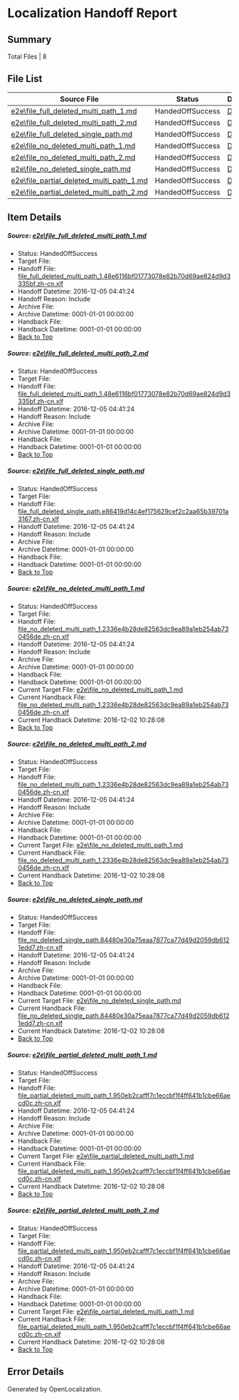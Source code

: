 # <a name='report-top'></a> Localization Handoff Report

## Summary
 Total Files | 8

## File List
 Source File | Status | Details 
 ----------- | ------ | ------- 
 [e2e\file_full_deleted_multi_path_1.md](https://github.com/OpenLocalizationTestOrg/ol-test0/blob/3f2c35c37f3ea66e6d80bd53e77b4c8bb992a048/e2e/file_full_deleted_multi_path_1.md) | HandedOffSuccess | [Details](#7e962b37877164d5a7b96ad268eed37a31c277771)
 [e2e\file_full_deleted_multi_path_2.md](https://github.com/OpenLocalizationTestOrg/ol-test0/blob/3f2c35c37f3ea66e6d80bd53e77b4c8bb992a048/e2e/file_full_deleted_multi_path_2.md) | HandedOffSuccess | [Details](#7e962b37877164d5a7b96ad268eed37a31c277772)
 [e2e\file_full_deleted_single_path.md](https://github.com/OpenLocalizationTestOrg/ol-test0/blob/3f2c35c37f3ea66e6d80bd53e77b4c8bb992a048/e2e/file_full_deleted_single_path.md) | HandedOffSuccess | [Details](#46c40318e0d51c1b2a1ec306eea3b6da1371b80e3)
 [e2e\file_no_deleted_multi_path_1.md](https://github.com/OpenLocalizationTestOrg/ol-test0/blob/3f2c35c37f3ea66e6d80bd53e77b4c8bb992a048/e2e/file_no_deleted_multi_path_1.md) | HandedOffSuccess | [Details](#8cb0319ac7f56840192b410f99ab1197c52d04264)
 [e2e\file_no_deleted_multi_path_2.md](https://github.com/OpenLocalizationTestOrg/ol-test0/blob/3f2c35c37f3ea66e6d80bd53e77b4c8bb992a048/e2e/file_no_deleted_multi_path_2.md) | HandedOffSuccess | [Details](#8cb0319ac7f56840192b410f99ab1197c52d04265)
 [e2e\file_no_deleted_single_path.md](https://github.com/OpenLocalizationTestOrg/ol-test0/blob/3f2c35c37f3ea66e6d80bd53e77b4c8bb992a048/e2e/file_no_deleted_single_path.md) | HandedOffSuccess | [Details](#ed5b883c9d1c6811f4d0e433f5ef432e9ca5107b6)
 [e2e\file_partial_deleted_multi_path_1.md](https://github.com/OpenLocalizationTestOrg/ol-test0/blob/3f2c35c37f3ea66e6d80bd53e77b4c8bb992a048/e2e/file_partial_deleted_multi_path_1.md) | HandedOffSuccess | [Details](#9592ccb75c2a9e55daf908147a2cdf1c124ed86b7)
 [e2e\file_partial_deleted_multi_path_2.md](https://github.com/OpenLocalizationTestOrg/ol-test0/blob/3f2c35c37f3ea66e6d80bd53e77b4c8bb992a048/e2e/file_partial_deleted_multi_path_2.md) | HandedOffSuccess | [Details](#9592ccb75c2a9e55daf908147a2cdf1c124ed86b8)

## Item Details
##### <a name='7e962b37877164d5a7b96ad268eed37a31c277771'></a> Source: [e2e\file_full_deleted_multi_path_1.md](https://github.com/OpenLocalizationTestOrg/ol-test0/blob/3f2c35c37f3ea66e6d80bd53e77b4c8bb992a048/e2e/file_full_deleted_multi_path_1.md)
* Status: HandedOffSuccess
* Target File: 
* Handoff File: [file_full_deleted_multi_path_1.48e6116bf01773078e82b70d69ae824d9d3335bf.zh-cn.xlf](https://github.com/OpenLocalizationTestOrg/ol-test0-handoff/blob/6194ea83a22877c0de29a1be917f20f99842158e/ol-handoff/OpenLocalizationTestOrg/ol-test0-zhcn/shujia/mt/file_full_deleted_multi_path_1.48e6116bf01773078e82b70d69ae824d9d3335bf.zh-cn.xlf)
* Handoff Datetime: 2016-12-05 04:41:24
* Handoff Reason: Include
* Archive File: 
* Archive Datetime: 0001-01-01 00:00:00
* Handback File: 
* Handback Datetime: 0001-01-01 00:00:00
* [Back to Top](#report-top)

##### <a name='7e962b37877164d5a7b96ad268eed37a31c277772'></a> Source: [e2e\file_full_deleted_multi_path_2.md](https://github.com/OpenLocalizationTestOrg/ol-test0/blob/3f2c35c37f3ea66e6d80bd53e77b4c8bb992a048/e2e/file_full_deleted_multi_path_2.md)
* Status: HandedOffSuccess
* Target File: 
* Handoff File: [file_full_deleted_multi_path_1.48e6116bf01773078e82b70d69ae824d9d3335bf.zh-cn.xlf](https://github.com/OpenLocalizationTestOrg/ol-test0-handoff/blob/6194ea83a22877c0de29a1be917f20f99842158e/ol-handoff/OpenLocalizationTestOrg/ol-test0-zhcn/shujia/mt/file_full_deleted_multi_path_1.48e6116bf01773078e82b70d69ae824d9d3335bf.zh-cn.xlf)
* Handoff Datetime: 2016-12-05 04:41:24
* Handoff Reason: Include
* Archive File: 
* Archive Datetime: 0001-01-01 00:00:00
* Handback File: 
* Handback Datetime: 0001-01-01 00:00:00
* [Back to Top](#report-top)

##### <a name='46c40318e0d51c1b2a1ec306eea3b6da1371b80e3'></a> Source: [e2e\file_full_deleted_single_path.md](https://github.com/OpenLocalizationTestOrg/ol-test0/blob/3f2c35c37f3ea66e6d80bd53e77b4c8bb992a048/e2e/file_full_deleted_single_path.md)
* Status: HandedOffSuccess
* Target File: 
* Handoff File: [file_full_deleted_single_path.e86419d14c4ef175629cef2c2aa65b39701a3167.zh-cn.xlf](https://github.com/OpenLocalizationTestOrg/ol-test0-handoff/blob/6194ea83a22877c0de29a1be917f20f99842158e/ol-handoff/OpenLocalizationTestOrg/ol-test0-zhcn/shujia/mt/file_full_deleted_single_path.e86419d14c4ef175629cef2c2aa65b39701a3167.zh-cn.xlf)
* Handoff Datetime: 2016-12-05 04:41:24
* Handoff Reason: Include
* Archive File: 
* Archive Datetime: 0001-01-01 00:00:00
* Handback File: 
* Handback Datetime: 0001-01-01 00:00:00
* [Back to Top](#report-top)

##### <a name='8cb0319ac7f56840192b410f99ab1197c52d04264'></a> Source: [e2e\file_no_deleted_multi_path_1.md](https://github.com/OpenLocalizationTestOrg/ol-test0/blob/3f2c35c37f3ea66e6d80bd53e77b4c8bb992a048/e2e/file_no_deleted_multi_path_1.md)
* Status: HandedOffSuccess
* Target File: 
* Handoff File: [file_no_deleted_multi_path_1.2336e4b28de82563dc9ea89a1eb254ab730456de.zh-cn.xlf](https://github.com/OpenLocalizationTestOrg/ol-test0-handoff/blob/6194ea83a22877c0de29a1be917f20f99842158e/ol-handoff/OpenLocalizationTestOrg/ol-test0-zhcn/shujia/mt/file_no_deleted_multi_path_1.2336e4b28de82563dc9ea89a1eb254ab730456de.zh-cn.xlf)
* Handoff Datetime: 2016-12-05 04:41:24
* Handoff Reason: Include
* Archive File: 
* Archive Datetime: 0001-01-01 00:00:00
* Handback File: 
* Handback Datetime: 0001-01-01 00:00:00
* Current Target File: [e2e\file_no_deleted_multi_path_1.md](https://github.com/OpenLocalizationTestOrg/ol-test0-zhcn/blob/d0784171128b6889480e1793ceede06aff0bba81/e2e/file_no_deleted_multi_path_1.md)
* Current Handback File: [file_no_deleted_multi_path_1.2336e4b28de82563dc9ea89a1eb254ab730456de.zh-cn.xlf](https://github.com/OpenLocalizationTestOrg/ol-test0-handback/blob/1cfacf31c02a8397c245c37f250f76dc2d6b9d0d/ol-handback/OpenLocalizationTestOrg/ol-test0-zhcn/shujia/mt/file_no_deleted_multi_path_1.2336e4b28de82563dc9ea89a1eb254ab730456de.zh-cn.xlf)
* Current Handback Datetime: 2016-12-02 10:28:08
* [Back to Top](#report-top)

##### <a name='8cb0319ac7f56840192b410f99ab1197c52d04265'></a> Source: [e2e\file_no_deleted_multi_path_2.md](https://github.com/OpenLocalizationTestOrg/ol-test0/blob/3f2c35c37f3ea66e6d80bd53e77b4c8bb992a048/e2e/file_no_deleted_multi_path_2.md)
* Status: HandedOffSuccess
* Target File: 
* Handoff File: [file_no_deleted_multi_path_1.2336e4b28de82563dc9ea89a1eb254ab730456de.zh-cn.xlf](https://github.com/OpenLocalizationTestOrg/ol-test0-handoff/blob/6194ea83a22877c0de29a1be917f20f99842158e/ol-handoff/OpenLocalizationTestOrg/ol-test0-zhcn/shujia/mt/file_no_deleted_multi_path_1.2336e4b28de82563dc9ea89a1eb254ab730456de.zh-cn.xlf)
* Handoff Datetime: 2016-12-05 04:41:24
* Handoff Reason: Include
* Archive File: 
* Archive Datetime: 0001-01-01 00:00:00
* Handback File: 
* Handback Datetime: 0001-01-01 00:00:00
* Current Target File: [e2e\file_no_deleted_multi_path_1.md](https://github.com/OpenLocalizationTestOrg/ol-test0-zhcn/blob/d0784171128b6889480e1793ceede06aff0bba81/e2e/file_no_deleted_multi_path_1.md)
* Current Handback File: [file_no_deleted_multi_path_1.2336e4b28de82563dc9ea89a1eb254ab730456de.zh-cn.xlf](https://github.com/OpenLocalizationTestOrg/ol-test0-handback/blob/1cfacf31c02a8397c245c37f250f76dc2d6b9d0d/ol-handback/OpenLocalizationTestOrg/ol-test0-zhcn/shujia/mt/file_no_deleted_multi_path_1.2336e4b28de82563dc9ea89a1eb254ab730456de.zh-cn.xlf)
* Current Handback Datetime: 2016-12-02 10:28:08
* [Back to Top](#report-top)

##### <a name='ed5b883c9d1c6811f4d0e433f5ef432e9ca5107b6'></a> Source: [e2e\file_no_deleted_single_path.md](https://github.com/OpenLocalizationTestOrg/ol-test0/blob/3f2c35c37f3ea66e6d80bd53e77b4c8bb992a048/e2e/file_no_deleted_single_path.md)
* Status: HandedOffSuccess
* Target File: 
* Handoff File: [file_no_deleted_single_path.84480e30a75eaa7877ca77d49d2059db6121edd7.zh-cn.xlf](https://github.com/OpenLocalizationTestOrg/ol-test0-handoff/blob/6194ea83a22877c0de29a1be917f20f99842158e/ol-handoff/OpenLocalizationTestOrg/ol-test0-zhcn/shujia/mt/file_no_deleted_single_path.84480e30a75eaa7877ca77d49d2059db6121edd7.zh-cn.xlf)
* Handoff Datetime: 2016-12-05 04:41:24
* Handoff Reason: Include
* Archive File: 
* Archive Datetime: 0001-01-01 00:00:00
* Handback File: 
* Handback Datetime: 0001-01-01 00:00:00
* Current Target File: [e2e\file_no_deleted_single_path.md](https://github.com/OpenLocalizationTestOrg/ol-test0-zhcn/blob/d0784171128b6889480e1793ceede06aff0bba81/e2e/file_no_deleted_single_path.md)
* Current Handback File: [file_no_deleted_single_path.84480e30a75eaa7877ca77d49d2059db6121edd7.zh-cn.xlf](https://github.com/OpenLocalizationTestOrg/ol-test0-handback/blob/1cfacf31c02a8397c245c37f250f76dc2d6b9d0d/ol-handback/OpenLocalizationTestOrg/ol-test0-zhcn/shujia/mt/file_no_deleted_single_path.84480e30a75eaa7877ca77d49d2059db6121edd7.zh-cn.xlf)
* Current Handback Datetime: 2016-12-02 10:28:08
* [Back to Top](#report-top)

##### <a name='9592ccb75c2a9e55daf908147a2cdf1c124ed86b7'></a> Source: [e2e\file_partial_deleted_multi_path_1.md](https://github.com/OpenLocalizationTestOrg/ol-test0/blob/3f2c35c37f3ea66e6d80bd53e77b4c8bb992a048/e2e/file_partial_deleted_multi_path_1.md)
* Status: HandedOffSuccess
* Target File: 
* Handoff File: [file_partial_deleted_multi_path_1.950eb2cafff7c1eccbf1f4ff641b1cbe66aecd0c.zh-cn.xlf](https://github.com/OpenLocalizationTestOrg/ol-test0-handoff/blob/6194ea83a22877c0de29a1be917f20f99842158e/ol-handoff/OpenLocalizationTestOrg/ol-test0-zhcn/shujia/mt/file_partial_deleted_multi_path_1.950eb2cafff7c1eccbf1f4ff641b1cbe66aecd0c.zh-cn.xlf)
* Handoff Datetime: 2016-12-05 04:41:24
* Handoff Reason: Include
* Archive File: 
* Archive Datetime: 0001-01-01 00:00:00
* Handback File: 
* Handback Datetime: 0001-01-01 00:00:00
* Current Target File: [e2e\file_partial_deleted_multi_path_1.md](https://github.com/OpenLocalizationTestOrg/ol-test0-zhcn/blob/d0784171128b6889480e1793ceede06aff0bba81/e2e/file_partial_deleted_multi_path_1.md)
* Current Handback File: [file_partial_deleted_multi_path_1.950eb2cafff7c1eccbf1f4ff641b1cbe66aecd0c.zh-cn.xlf](https://github.com/OpenLocalizationTestOrg/ol-test0-handback/blob/1cfacf31c02a8397c245c37f250f76dc2d6b9d0d/ol-handback/OpenLocalizationTestOrg/ol-test0-zhcn/shujia/mt/file_partial_deleted_multi_path_1.950eb2cafff7c1eccbf1f4ff641b1cbe66aecd0c.zh-cn.xlf)
* Current Handback Datetime: 2016-12-02 10:28:08
* [Back to Top](#report-top)

##### <a name='9592ccb75c2a9e55daf908147a2cdf1c124ed86b8'></a> Source: [e2e\file_partial_deleted_multi_path_2.md](https://github.com/OpenLocalizationTestOrg/ol-test0/blob/3f2c35c37f3ea66e6d80bd53e77b4c8bb992a048/e2e/file_partial_deleted_multi_path_2.md)
* Status: HandedOffSuccess
* Target File: 
* Handoff File: [file_partial_deleted_multi_path_1.950eb2cafff7c1eccbf1f4ff641b1cbe66aecd0c.zh-cn.xlf](https://github.com/OpenLocalizationTestOrg/ol-test0-handoff/blob/6194ea83a22877c0de29a1be917f20f99842158e/ol-handoff/OpenLocalizationTestOrg/ol-test0-zhcn/shujia/mt/file_partial_deleted_multi_path_1.950eb2cafff7c1eccbf1f4ff641b1cbe66aecd0c.zh-cn.xlf)
* Handoff Datetime: 2016-12-05 04:41:24
* Handoff Reason: Include
* Archive File: 
* Archive Datetime: 0001-01-01 00:00:00
* Handback File: 
* Handback Datetime: 0001-01-01 00:00:00
* Current Target File: [e2e\file_partial_deleted_multi_path_1.md](https://github.com/OpenLocalizationTestOrg/ol-test0-zhcn/blob/d0784171128b6889480e1793ceede06aff0bba81/e2e/file_partial_deleted_multi_path_1.md)
* Current Handback File: [file_partial_deleted_multi_path_1.950eb2cafff7c1eccbf1f4ff641b1cbe66aecd0c.zh-cn.xlf](https://github.com/OpenLocalizationTestOrg/ol-test0-handback/blob/1cfacf31c02a8397c245c37f250f76dc2d6b9d0d/ol-handback/OpenLocalizationTestOrg/ol-test0-zhcn/shujia/mt/file_partial_deleted_multi_path_1.950eb2cafff7c1eccbf1f4ff641b1cbe66aecd0c.zh-cn.xlf)
* Current Handback Datetime: 2016-12-02 10:28:08
* [Back to Top](#report-top)


## Error Details

Generated by OpenLocalization.
